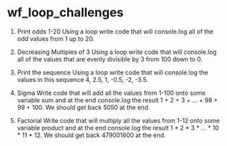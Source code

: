 # wf_loop_challenges

1. Print odds 1-20
Using a loop write code that will console.log all of the odd values from 1 up to 20.

2. Decreasing Multiples of 3
Using a loop write code that will console.log all of the values that are evenly divisible by 3 from 100 down to 0.

3. Print the sequence
Using a loop write code that will console.log the values in this sequence 4, 2.5, 1, -0.5, -2, -3.5.

4. Sigma
Write code that will add all the values from 1-100 onto some variable sum and at the end console.log the result 1 + 2 + 3 + ... + 98 + 99 + 100. We should get back 5050 at the end.

5. Factorial
Write code that will multiply all the values from 1-12 onto some variable product and at the end console.log the result 1 * 2 * 3 * ... * 10 * 11 * 12. We should get back 479001600 at the end.